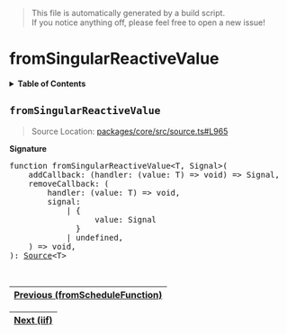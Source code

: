 > This file is automatically generated by a build script.<br>If you notice anything off, please feel free to open a new issue!

# fromSingularReactiveValue

<details><summary><b>Table of Contents</b></summary>

1. [<code>fromSingularReactiveValue</code>](#fromSingularReactiveValue)</details>

## <a name="fromSingularReactiveValue"></a><code>fromSingularReactiveValue</code>

> Source Location: [packages\/core\/src\/source.ts#L965](..\/..\/packages\/core\/src\/source.ts#L965)

<b>Signature</b>

<pre>function fromSingularReactiveValue&lt;T, Signal&gt;(<br>    addCallback: (handler: (value: T) =&gt; void) =&gt; Signal,<br>    removeCallback: (<br>        handler: (value: T) =&gt; void,<br>        signal:<br>            | {<br>                  value: Signal<br>              }<br>            | undefined,<br>    ) =&gt; void,<br>): <a href="00-Source.md#Source-Interface">Source</a>&lt;T&gt;</pre><br>

| [Previous \(fromScheduleFunction\)](19-fromScheduleFunction.md#readme) |
| --- |

<div align="right">

| [Next \(iif\)](21-iif.md#readme) |
| --- |
</div>
